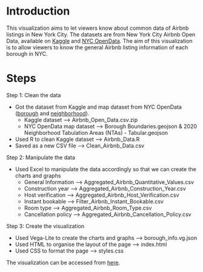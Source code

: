 # Introduction
This visualization aims to let viewers know about common data of Airbnb listings in New York City. The datasets are from New York City Airbnb Open Data, available on [Kaggle](https://www.kaggle.com/datasets/dgomonov/new-york-city-airbnb-open-data) and [NYC OpenData](https://opendata.cityofnewyork.us/). The aim of this visualization is to allow viewers to know the general Airbnb listing information of each borough in NYC. 

# Steps
Step 1: Clean the data
- Got the dataset from Kaggle and map dataset from NYC OpenData ([borough](https://data.cityofnewyork.us/City-Government/Borough-Boundaries/tqmj-j8zm) and [neighborhood](https://data.cityofnewyork.us/City-Government/2020-Neighborhood-Tabulation-Areas-NTAs-Tabular/9nt8-h7nd/data)).
  - Kaggle dataset --> Airbnb_Open_Data.csv.zip
  - NYC OpenData map dataset --> Borough Boundaries.geojson & 2020 Neighborhood Tabulation Areas (NTAs) - Tabular.geojson
- Used R to clean Kaggle dataset --> Airbnb_Data.R
- Saved as a new CSV file --> Clean_Airbnb_Data.csv

Step 2: Manipulate the data
- Used Excel to manipulate the data accordingly so that we can create the charts and graphs 
  - General Information --> Aggregated_Airbnb_Quantitative_Values.csv
  - Construction year --> Aggregated_Airbnb_Construction_Year.csv
  - Host verification --> Aggregated_Airbnb_Host_Verification.csv
  - Instant bookable --> Filter_Airbnb_Instant_Bookable.csv
  - Room type --> Aggregated_Airbnb_Room_Type.csv
  - Cancellation policy --> Aggregated_Airbnb_Cancellation_Policy.csv

Step 3: Create the visualization
- Used Vega-Lite to create the charts and graphs --> borough_info.vg.json
- Used HTML to organise the layout of the page --> index.html
- Used CSS to format the page --> styles.css

The visualization can be accessed from [here](https://jennyvanlinh.github.io/NYCAirbnb2022/).


